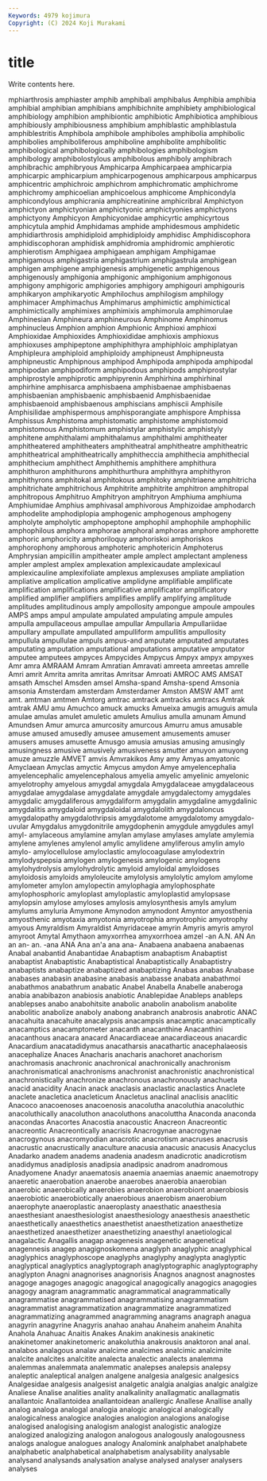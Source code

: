 ```yaml
---
Keywords: 4979 kojimura
Copyright: (C) 2024 Koji Murakami
---
```


# title

Write contents here.



mphiarthrosis amphiaster
amphib amphibali amphibalus Amphibia amphibia amphibial amphibian amphibians amphibichnite amphibiety
amphibiological amphibiology amphibion amphibiontic amphibiotic Amphibiotica amphibious amphibiously amphibiousness amphibium
amphiblastic amphiblastula amphiblestritis Amphibola amphibole amphiboles amphibolia amphibolic amphibolies amphiboliferous
amphiboline amphibolite amphibolitic amphibological amphibologically amphibologies amphibologism amphibology amphibolostylous amphibolous
amphiboly amphibrach amphibrachic amphibryous Amphicarpa Amphicarpaea amphicarpia amphicarpic amphicarpium amphicarpogenous
amphicarpous amphicarpus amphicentric amphichroic amphichrom amphichromatic amphichrome amphichromy amphicoelian amphicoelous
amphicome Amphicondyla amphicondylous amphicrania amphicreatinine amphicribral Amphictyon amphictyon amphictyonian amphictyonic
amphictyonies amphictyons amphictyony Amphicyon Amphicyonidae amphicyrtic amphicyrtous amphicytula amphid Amphidamas
amphide amphidesmous amphidetic amphidiarthrosis amphidiploid amphidiploidy amphidisc Amphidiscophora amphidiscophoran amphidisk
amphidromia amphidromic amphierotic amphierotism Amphigaea amphigaean amphigam Amphigamae amphigamous amphigastria
amphigastrium amphigastrula amphigean amphigen amphigene amphigenesis amphigenetic amphigenous amphigenously amphigonia
amphigonic amphigonium amphigonous amphigony amphigoric amphigories amphigory amphigouri amphigouris amphikaryon
amphikaryotic Amphilochus amphilogism amphilogy amphimacer Amphimachus Amphimarus amphimictic amphimictical amphimictically
amphimixes amphimixis amphimorula amphimorulae Amphinesian Amphineura amphineurous Amphinome Amphinomus amphinucleus
Amphion amphion Amphionic Amphioxi amphioxi Amphioxidae Amphioxides Amphioxididae amphioxis amphioxus
amphioxuses amphipeptone amphiphithyra amphiphloic amphiplatyan Amphipleura amphiploid amphiploidy amphipneust Amphipneusta
amphipneustic Amphipnous amphipod Amphipoda amphipoda amphipodal amphipodan amphipodiform amphipodous amphipods
amphiprostylar amphiprostyle amphiprotic amphipyrenin Amphirhina amphirhinal amphirhine amphisarca amphisbaena amphisbaenae
amphisbaenas amphisbaenian amphisbaenic amphisbaenid Amphisbaenidae amphisbaenoid amphisbaenous amphiscians amphiscii Amphisile
Amphisilidae amphispermous amphisporangiate amphispore Amphissa Amphissus Amphistoma amphistomatic amphistome amphistomoid
amphistomous Amphistomum amphistylar amphistylic amphistyly amphitene amphithalami amphithalamus amphithalmi amphitheater
amphitheatered amphitheaters amphitheatral amphitheatre amphitheatric amphitheatrical amphitheatrically amphitheccia amphithecia amphithecial
amphithecium amphithect Amphithemis amphithere amphithura amphithuron amphithurons amphithurthura amphithyra amphithyron
amphithyrons amphitokal amphitokous amphitoky amphitriaene amphitricha amphitrichate amphitrichous Amphitrite amphitrite
amphitron amphitropal amphitropous Amphitruo Amphitryon amphitryon Amphiuma amphiuma Amphiumidae Amphius
amphivasal amphivorous Amphizoidae amphodarch amphodelite amphodiplopia amphogenic amphogenous amphogeny ampholyte
ampholytic amphopeptone amphophil amphophile amphophilic amphophilous amphora amphorae amphoral amphoras
amphore amphorette amphoric amphoricity amphoriloquy amphoriskoi amphoriskos amphorophony amphorous amphoteric
amphotericin Amphoterus Amphrysian ampicillin ampitheater ample amplect amplectant ampleness ampler
amplest amplex amplexation amplexicaudate amplexicaul amplexicauline amplexifoliate amplexus amplexuses ampliate
ampliation ampliative amplication amplicative amplidyne amplifiable amplificate amplification amplifications amplificative
amplificator amplificatory amplified amplifier amplifiers amplifies amplify amplifying amplitude amplitudes
amplitudinous amply ampollosity ampongue ampoule ampoules AMPS amps ampul ampulate
ampulated ampulating ampule ampules ampulla ampullaceous ampullae ampullar Ampullaria Ampullariidae
ampullary ampullate ampullated ampulliform ampullitis ampullosity ampullula ampullulae ampuls ampus-and
amputate amputated amputates amputating amputation amputational amputations amputative amputator amputee
amputees ampyces Ampycides Ampycus Ampyx ampyx ampyxes Amr amra AMRAAM
Amram Amratian Amravati amreeta amreetas amrelle Amri amrit Amrita amrita
amritas Amritsar Amroati AMROC AMS AMSAT amsath Amschel Amsden amsel
Amsha-spand Amsha-spend Amsonia amsonia Amsterdam amsterdam Amsterdamer Amston AMSW AMT
amt amt. amtman amtmen Amtorg amtrac amtrack amtracks amtracs Amtrak
amtrak AMU amu Amuchco amuck amucks Amueixa amugis amuguis amula
amulae amulas amulet amuletic amulets Amulius amulla amunam Amund Amundsen
Amur amurca amurcosity amurcous Amurru amus amusable amuse amused amusedly
amusee amusement amusements amuser amusers amuses amusette Amusgo amusia amusias
amusing amusingly amusingness amusive amusively amusiveness amutter amuyon amuyong amuze
amuzzle AMVET amvis Amvrakikos Amy amy Amyas amyatonic Amyclaean Amyclas
amyctic Amycus amydon Amye amyelencephalia amyelencephalic amyelencephalous amyelia amyelic amyelinic
amyelonic amyelotrophy amyelous amygdal amygdala Amygdalaceae amygdalaceous amygdalae amygdalase amygdalate
amygdale amygdalectomy amygdales amygdalic amygdaliferous amygdaliform amygdalin amygdaline amygdalinic amygdalitis
amygdaloid amygdaloidal amygdalolith amygdaloncus amygdalopathy amygdalothripsis amygdalotome amygdalotomy amygdalo-uvular Amygdalus
amygdonitrile amygdophenin amygdule amygdules amyl amyl- amylaceous amylamine amylan amylase
amylases amylate amylemia amylene amylenes amylenol amylic amylidene amyliferous amylin
amylo amylo- amylocellulose amyloclastic amylocoagulase amylodextrin amylodyspepsia amylogen amylogenesis amylogenic
amylogens amylohydrolysis amylohydrolytic amyloid amyloidal amyloidoses amyloidosis amyloids amyloleucite amylolysis
amylolytic amylom amylome amylometer amylon amylopectin amylophagia amylophosphate amylophosphoric amyloplast
amyloplastic amyloplastid amylopsase amylopsin amylose amyloses amylosis amylosynthesis amyls amylum
amylums amyluria Amymone Amynodon amynodont Amyntor amyosthenia amyosthenic amyotaxia amyotonia
amyotrophia amyotrophic amyotrophy amyous Amyraldism Amyraldist Amyridaceae amyrin Amyris amyris
amyrol amyroot Amytal Amythaon amyxorrhea amyxorrhoea amzel -an A.N. AN
An an an- an. -ana ANA Ana an'a ana ana-
Anabaena anabaena anabaenas Anabal anabantid Anabantidae Anabaptism anabaptism Anabaptist anabaptist
Anabaptistic Anabaptistical Anabaptistically Anabaptistry anabaptists anabaptize anabaptized anabaptizing Anabas anabas
Anabase anabases anabasin anabasine anabasis anabasse anabata anabathmoi anabathmos anabathrum
anabatic Anabel Anabella Anabelle anaberoga anabia anabibazon anabiosis anabiotic Anablepidae
Anableps anableps anablepses anabo anabohitsite anabolic anabolin anabolism anabolite anabolitic
anabolize anaboly anabong anabranch anabrosis anabrotic ANAC anacahuita anacahuite anacalypsis
anacampsis anacamptic anacamptically anacamptics anacamptometer anacanth anacanthine Anacanthini anacanthous anacara
anacard Anacardiaceae anacardiaceous anacardic Anacardium anacatadidymus anacatharsis anacathartic anacephalaeosis anacephalize
Anaces Anacharis anacharis anachoret anachorism anachromasis anachronic anachronical anachronically anachronism
anachronismatical anachronisms anachronist anachronistic anachronistical anachronistically anachronize anachronous anachronously anachueta
anacid anacidity Anacin anack anaclasis anaclastic anaclastics Anaclete anaclete anacletica
anacleticum Anacletus anaclinal anaclisis anaclitic Anacoco anacoenoses anacoenosis anacolutha anacoluthia
anacoluthic anacoluthically anacoluthon anacoluthons anacoluttha Anaconda anaconda anacondas Anacortes Anacostia
anacoustic Anacreon Anacreontic anacreontic Anacreontically anacrisis Anacrogynae anacrogynae anacrogynous anacromyodian
anacrotic anacrotism anacruses anacrusis anacrustic anacrustically anaculture anacusia anacusic anacusis
Anacyclus Anadarko anadem anadems anadenia anadesm anadicrotic anadicrotism anadidymus anadiplosis
anadipsia anadipsic anadrom anadromous Anadyomene Anadyr anaematosis anaemia anaemias anaemic
anaemotropy anaeretic anaerobation anaerobe anaerobes anaerobia anaerobian anaerobic anaerobically anaerobies
anaerobion anaerobiont anaerobiosis anaerobiotic anaerobiotically anaerobious anaerobism anaerobium anaerophyte anaeroplastic
anaeroplasty anaesthatic anaesthesia anaesthesiant anaesthesiologist anaesthesiology anaesthesis anaesthetic anaesthetically anaesthetics
anaesthetist anaesthetization anaesthetize anaesthetized anaesthetizer anaesthetizing anaesthyl anaetiological anagalactic Anagallis
anagap anagenesis anagenetic anagenetical anagennesis anagep anagignoskomena anaglyph anaglyphic anaglyphical
anaglyphics anaglyphoscope anaglyphs anaglyphy anaglypta anaglyptic anaglyptical anaglyptics anaglyptograph anaglyptographic
anaglyptography anaglypton Anagni anagnorises anagnorisis Anagnos anagnost anagnostes anagoge anagoges
anagogic anagogical anagogically anagogics anagogies anagogy anagram anagrammatic anagrammatical anagrammatically
anagrammatise anagrammatised anagrammatising anagrammatism anagrammatist anagrammatization anagrammatize anagrammatized anagrammatizing anagrammed
anagramming anagrams anagraph anagua anagyrin anagyrine Anagyris anahao anahau Anaheim
anaheim Anahita Anahola Anahuac Anaitis Anakes Anakim anakinesis anakinetic anakinetomer
anakinetomeric anakoluthia anakrousis anaktoron anal anal. analabos analagous analav analcime
analcimes analcimic analcimite analcite analcites analcitite analecta analectic analects analemma
analemmas analemmata analemmatic analepses analepsis analepsy analeptic analeptical analgen analgene
analgesia analgesic analgesics Analgesidae analgesis analgesist analgetic analgia analgias analgic
analgize Analiese Analise analities anality analkalinity anallagmatic anallagmatis anallantoic Anallantoidea
anallantoidean anallergic Anallese Anallise anally analog analoga analogal analogia analogic
analogical analogically analogicalness analogice analogies analogion analogions analogise analogised analogising
analogism analogist analogistic analogize analogized analogizing analogon analogous analogously analogousness
analogs analogue analogues analogy Analomink analphabet analphabete analphabetic analphabetical analphabetism
analysability analysable analysand analysands analysation analyse analysed analyser analysers analyses

